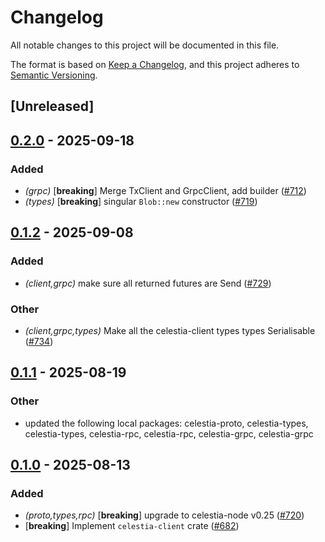 # Changelog

All notable changes to this project will be documented in this file.

The format is based on [Keep a Changelog](https://keepachangelog.com/en/1.0.0/),
and this project adheres to [Semantic Versioning](https://semver.org/spec/v2.0.0.html).

## [Unreleased]

## [0.2.0](https://github.com/eigerco/lumina/compare/celestia-client-v0.1.2...celestia-client-v0.2.0) - 2025-09-18

### Added

- *(grpc)* [**breaking**] Merge TxClient and GrpcClient, add builder ([#712](https://github.com/eigerco/lumina/pull/712))
- *(types)* [**breaking**] singular `Blob::new` constructor ([#719](https://github.com/eigerco/lumina/pull/719))

## [0.1.2](https://github.com/eigerco/lumina/compare/celestia-client-v0.1.1...celestia-client-v0.1.2) - 2025-09-08

### Added

- *(client,grpc)* make sure all returned futures are Send ([#729](https://github.com/eigerco/lumina/pull/729))

### Other

- *(client,grpc,types)* Make all the celestia-client types types Serialisable ([#734](https://github.com/eigerco/lumina/pull/734))

## [0.1.1](https://github.com/eigerco/lumina/compare/celestia-client-v0.1.0...celestia-client-v0.1.1) - 2025-08-19

### Other

- updated the following local packages: celestia-proto, celestia-types, celestia-types, celestia-rpc, celestia-rpc, celestia-grpc, celestia-grpc

## [0.1.0](https://github.com/eigerco/lumina/releases/tag/celestia-client-v0.1.0) - 2025-08-13

### Added

- *(proto,types,rpc)* [**breaking**] upgrade to celestia-node v0.25 ([#720](https://github.com/eigerco/lumina/pull/720))
- [**breaking**] Implement `celestia-client` crate ([#682](https://github.com/eigerco/lumina/pull/682))
